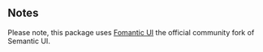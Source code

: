 Notes
-----
Please note, this package uses [Fomantic UI](https://fomantic-ui.com/) the official community fork of Semantic UI.
